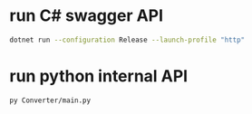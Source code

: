 # run C# swagger API

```bash
dotnet run --configuration Release --launch-profile "http"
```

# run python internal API

```bash
py Converter/main.py
```
